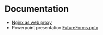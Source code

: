 # Documentation

* [Nginx as web proxy](webproxy.md)
* Powerpoint presentation [FutureForms.pptx](FutureForms.pptx)

